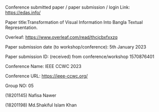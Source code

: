 Conference submitted paper / paper submission / login Link:
https://edas.info/

Paper title:Transformation of Visual Information Into Bangla Textual Representation.

Overleaf: https://www.overleaf.com/read/thcjcbxfxxzq

Paper submission date (to workshop/conference):
5th January 2023

Paper submission ID: (received) from conference/workshop
1570876401

Conference Name:
IEEE CCWC 2023 

Conference URL:
https://ieee-ccwc.org/

Group NO: 05

(18201145) Nafisa Nawer

(18201198) Md.Shakiful Islam Khan
